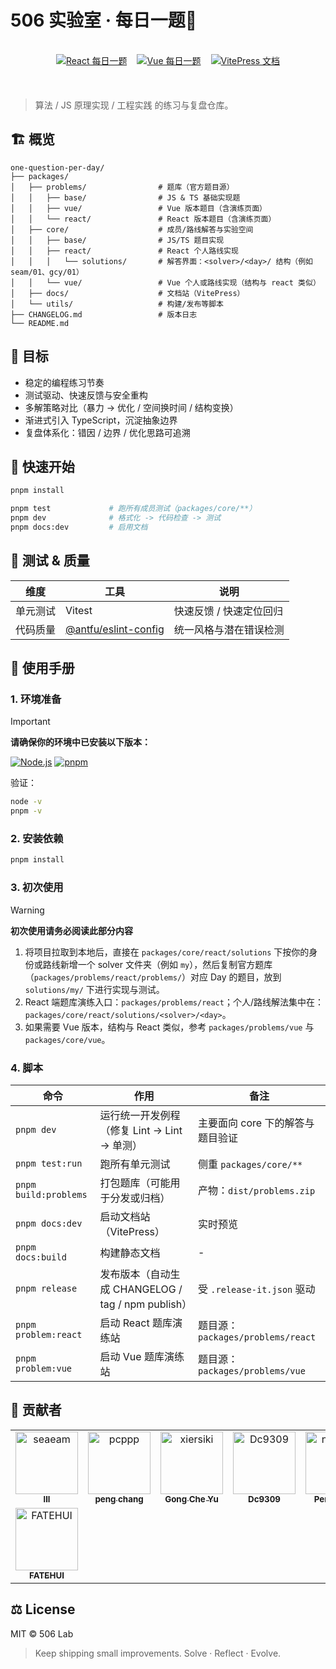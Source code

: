 # 506 实验室 · 每日一题🚀

<br />

<div align="center">
  <div style="display: flex; justify-content: center; gap: 16px; margin-bottom: 20px;">
    <a href="https://one-question-per-day-react-problem.vercel.app/">
      <img src="https://img.shields.io/badge/React-每日一题-61DAFB?logo=react&logoColor=white&labelColor=61DAFB" alt="React 每日一题" />
    </a>
    <a href="https://one-question-per-day-vue-problem.vercel.app/">
      <img src="https://img.shields.io/badge/Vue-每日一题-42b883?logo=vue.js&logoColor=white&labelColor=42b883" alt="Vue 每日一题" />
    </a>
    <a href="https://506-fetl.github.io/one-question-per-day/">
      <img src="https://img.shields.io/badge/文档中心-5C73E7?logo=vitepress&labelColor=5C73E7&logoColor=white" alt="VitePress 文档" />
    </a>
  </div>
</div>

<br />

> 算法 / JS 原理实现 / 工程实践 的练习与复盘仓库。

## 🏗️ 概览

```
one-question-per-day/
├── packages/
│   ├── problems/                # 题库（官方题目源）
│   │   ├── base/                # JS & TS 基础实现题
│   │   ├── vue/                 # Vue 版本题目（含演练页面）
│   │   └── react/               # React 版本题目（含演练页面）
│   ├── core/                    # 成员/路线解答与实验空间
│   │   ├── base/                # JS/TS 题目实现
│   │   ├── react/               # React 个人路线实现
│   │   │   └── solutions/       # 解答界面：<solver>/<day>/ 结构（例如 seam/01、gcy/01）
│   │   └── vue/                 # Vue 个人或路线实现（结构与 react 类似）
│   ├── docs/                    # 文档站（VitePress）
│   └── utils/                   # 构建/发布等脚本
├── CHANGELOG.md                 # 版本日志
└── README.md
```

## 🥅 目标

- 稳定的编程练习节奏
- 测试驱动、快速反馈与安全重构
- 多解策略对比（暴力 → 优化 / 空间换时间 / 结构变换）
- 渐进式引入 TypeScript，沉淀抽象边界
- 复盘体系化：错因 / 边界 / 优化思路可追溯

## 🚀 快速开始

```bash
pnpm install

pnpm test             # 跑所有成员测试（packages/core/**）
pnpm dev              # 格式化 -> 代码检查 -> 测试
pnpm docs:dev         # 启用文档
```

## 🧪 测试 & 质量

| 维度     | 工具                                                           | 说明                    |
| -------- | -------------------------------------------------------------- | ----------------------- |
| 单元测试 | Vitest                                                         | 快速反馈 / 快速定位回归 |
| 代码质量 | [@antfu/eslint-config](https://github.com/antfu/eslint-config) | 统一风格与潜在错误检测  |

## 📘 使用手册

### 1. 环境准备

> [!IMPORTANT]
> **请确保你的环境中已安装以下版本：**
>
> [![Node.js](https://img.shields.io/badge/Node.js-%3E%3D22.19-339933?logo=node.js&logoColor=white)](https://nodejs.org/)
> [![pnpm](https://img.shields.io/badge/pnpm-%3E%3D10.15-F69220?logo=pnpm&logoColor=white)](https://pnpm.io/)

验证：

```bash
node -v
pnpm -v
```

### 2. 安装依赖

```bash
pnpm install
```

### 3. 初次使用

> [!WARNING]
> **初次使用请务必阅读此部分内容**
>
> 1. 将项目拉取到本地后，直接在 `packages/core/react/solutions` 下按你的身份或路线新增一个 solver 文件夹（例如 `my`），然后复制官方题库（`packages/problems/react/problems/`）对应 Day 的题目，放到 `solutions/my/` 下进行实现与测试。
> 2. React 端题库演练入口：`packages/problems/react`；个人/路线解法集中在：`packages/core/react/solutions/<solver>/<day>`。
> 3. 如果需要 Vue 版本，结构与 React 类似，参考 `packages/problems/vue` 与 `packages/core/vue`。

### 4. 脚本

| 命令                  | 作用                                               | 备注                              |
| --------------------- | -------------------------------------------------- | --------------------------------- |
| `pnpm dev`            | 运行统一开发例程（修复 Lint -> Lint -> 单测）      | 主要面向 core 下的解答与题目验证  |
| `pnpm test:run`       | 跑所有单元测试                                     | 侧重 `packages/core/**`           |
| `pnpm build:problems` | 打包题库（可能用于分发或归档）                     | 产物：`dist/problems.zip`         |
| `pnpm docs:dev`       | 启动文档站（VitePress）                            | 实时预览                          |
| `pnpm docs:build`     | 构建静态文档                                       | -                                 |
| `pnpm release`        | 发布版本（自动生成 CHANGELOG / tag / npm publish） | 受 `.release-it.json` 驱动        |
| `pnpm problem:react`  | 启动 React 题库演练站                              | 题目源：`packages/problems/react` |
| `pnpm problem:vue`    | 启动 Vue 题库演练站                                | 题目源：`packages/problems/vue`   |

## 🤝 贡献者

<!-- readme: contributors -start -->
<table>
	<tbody>
		<tr>
            <td align="center">
                <a href="https://github.com/seaeam">
                    <img src="https://avatars.githubusercontent.com/u/87215099?v=4" width="100;" alt="seaeam"/>
                    <br />
                    <sub><b>lll</b></sub>
                </a>
            </td>
            <td align="center">
                <a href="https://github.com/pcppp">
                    <img src="https://avatars.githubusercontent.com/u/104177657?v=4" width="100;" alt="pcppp"/>
                    <br />
                    <sub><b>peng chang</b></sub>
                </a>
            </td>
            <td align="center">
                <a href="https://github.com/xiersiki">
                    <img src="https://avatars.githubusercontent.com/u/74220172?v=4" width="100;" alt="xiersiki"/>
                    <br />
                    <sub><b>Gong Che Yu</b></sub>
                </a>
            </td>
            <td align="center">
                <a href="https://github.com/Dc9309">
                    <img src="https://avatars.githubusercontent.com/u/103992756?v=4" width="100;" alt="Dc9309"/>
                    <br />
                    <sub><b>Dc9309</b></sub>
                </a>
            </td>
            <td align="center">
                <a href="https://github.com/notshine">
                    <img src="https://avatars.githubusercontent.com/u/105473589?v=4" width="100;" alt="notshine"/>
                    <br />
                    <sub><b>Peng Liang</b></sub>
                </a>
            </td>
            <td align="center">
                <a href="https://github.com/wang-danni">
                    <img src="https://avatars.githubusercontent.com/u/126050206?v=4" width="100;" alt="wang-danni"/>
                    <br />
                    <sub><b>wang-danni</b></sub>
                </a>
            </td>
		</tr>
		<tr>
            <td align="center">
                <a href="https://github.com/FATEHUI">
                    <img src="https://avatars.githubusercontent.com/u/62430897?v=4" width="100;" alt="FATEHUI"/>
                    <br />
                    <sub><b>FATEHUI</b></sub>
                </a>
            </td>
		</tr>
	<tbody>
</table>
<!-- readme: contributors -end -->

## ⚖️ License

MIT © 506 Lab

> Keep shipping small improvements. Solve · Reflect · Evolve.
